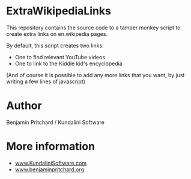# ExtraWikipediaLinks

This repository contains the source code to a tamper monkey script to create extra links on en.wikipedia pages.

By default, this script creates two links:

* One to find relevant YouTube videos
* One to link to the Kiddle kid's encyclopedia 

(And of course it is possible to add any more links that you want, by just writing a few lines of javascript)

# Author 
Benjamin Pritchard / Kundalini Software  

# More information
* www.KundaliniSoftware.com
* www.benjaminpritchard.org

